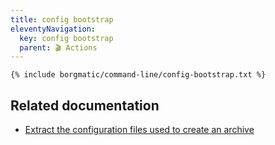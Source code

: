 ```yaml
---
title: config bootstrap
eleventyNavigation:
  key: config bootstrap
  parent: 🎬 Actions
---
```


```
{% include borgmatic/command-line/config-bootstrap.txt %}
```


## Related documentation

 * [Extract the configuration files used to create an archive](https://torsion.org/borgmatic/how-to/extract-a-backup/#extract-the-configuration-files-used-to-create-an-archive)
